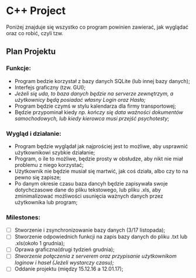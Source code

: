 # C++ Project
  Poniżej znajduje się wszystko co program powinien zawierać, jak wyglądać oraz co robić, czyli tzw.
## Plan Projektu
### Funkcje:
- Program bedzie korzystał z bazy danych SQLite (lub innej bazy danych);
- Interfejs graficzny (tzw. GUI);
- *Jeżeli się uda, to baza danych będzie na serverze zewnętrzym, a użytkownicy będą posiadać własny Login oraz Hasło;*
- Program będzie czymś w stylu kalendarza dla firmy transportowej;
- Będzie przypominał kiedy *np. kończy się data ważności dokumentów samochodowych, lub kiedy kierowca musi przejść psychotesty*;

### Wygląd i działanie:
- Program będzie wyglądał jak najprościej jest to możliwe, aby usprawnić użytkownikowi szybkie działanie;
- Program, o ile to możliwe, będzie prosty w obsłudze, aby nikt nie miał problemu z niego korzystać;
- Użytkownik nie będzie musiał się martwić, jak coś działa, albo czy to na pewno się zapisze;
- Po danym okresie czasu baza dancyh będzie zapisywała swoje dotychczasowe dane do pliku tekstowego, lub pliku .xls, aby zminimalizować możliwości usunięcia ważnych danych przez użytkownika lub program;

### Milestones:
- [ ] Stworzenie i zsynchronizowanie bazy danych (3/17 listopada);
- [ ] Stworzenie odpowiednich funkcji na zapis bazy danych do pliku .txt lub .xls(około 1 grudnia);
- [ ] Oprawa graficzna(drugi tydzień grudnia);
- [ ] *Stworzenie połączenia z serverem oraz przypisanie użytkownikom loginow i haseł (Jeżeli wystarczy czasu);*
- [ ] Oddanie projektu (między 15.12.16 a 12.01.17);
